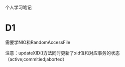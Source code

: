 个人学习笔记

# D1

需要学NIO和RandomAccessFile

注意：updateXID()方法同时更新了xid值和对应事务的状态（active;commitied;aborted）

